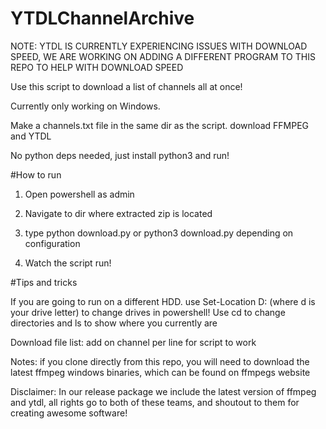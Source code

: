 # YTDLChannelArchive

NOTE: YTDL IS CURRENTLY EXPERIENCING ISSUES WITH DOWNLOAD SPEED, WE ARE WORKING ON ADDING A DIFFERENT PROGRAM TO THIS REPO TO HELP WITH DOWNLOAD SPEED

Use this script to download a list of channels all at once!

Currently only working on Windows. 

Make a channels.txt file in the same dir as the script. download FFMPEG and YTDL

No python deps needed, just install python3 and run!

#How to run

1. Open powershell as admin

2. Navigate to dir where extracted zip is located 

3. type python download.py or python3 download.py depending on configuration

4. Watch the script run!

#Tips and tricks

If you are going to run on a different HDD. use Set-Location D: (where d is your drive letter) to change drives in powershell! Use cd to change directories and ls to show where you currently are

Download file list: add on channel per line for script to work

Notes: if you clone directly from this repo, you will need to download the latest ffmpeg windows binaries, which can be found on ffmpegs website

Disclaimer: In our release package we include the latest version of ffmpeg and ytdl, all rights go to both of these teams, and shoutout to them for creating awesome software!
